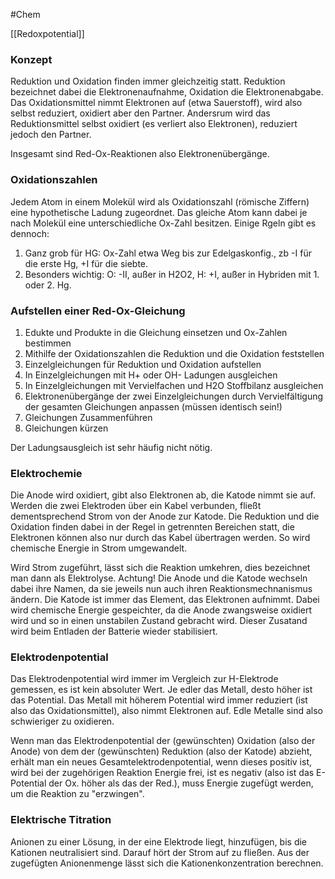#Chem 

[[Redoxpotential]]

### Konzept

Reduktion und Oxidation finden immer gleichzeitig statt. Reduktion bezeichnet dabei die Elektronenaufnahme, Oxidation die Elektronenabgabe. Das Oxidationsmittel nimmt Elektronen auf (etwa Sauerstoff), wird also selbst reduziert, oxidiert aber den Partner. Andersrum wird das Reduktionsmittel selbst oxidiert (es verliert also Elektronen), reduziert jedoch den Partner.

Insgesamt sind Red-Ox-Reaktionen also Elektronenübergänge.

### Oxidationszahlen

Jedem Atom in einem Molekül wird als Oxidationszahl (römische Ziffern) eine hypothetische Ladung zugeordnet. Das gleiche Atom kann dabei je nach Molekül eine unterschiedliche Ox-Zahl besitzen. Einige Rgeln gibt es dennoch:

1. Ganz grob für HG: Ox-Zahl etwa Weg bis zur Edelgaskonfig., zb -I für die erste Hg, +I für die siebte.
2. Besonders wichtig: O: -II, außer in H2O2, H: +I, außer in Hybriden mit 1. oder 2. Hg.

### Aufstellen einer Red-Ox-Gleichung

1. Edukte und Produkte in die Gleichung einsetzen und Ox-Zahlen bestimmen
2. Mithilfe der Oxidationszahlen die Reduktion und die Oxidation feststellen
3. Einzelgleichungen für Reduktion und Oxidation aufstellen
4. In Einzelgleichungen mit H+ oder OH- Ladungen ausgleichen
5. In Einzelgleichungen mit Vervielfachen und H2O Stoffbilanz ausgleichen
6. Elektronenübergänge der zwei Einzelgleichungen durch Vervielfältigung der gesamten Gleichungen anpassen (müssen identisch sein!)
7. Gleichungen Zusammenführen
8. Gleichungen kürzen

Der Ladungsausgleich ist sehr häufig nicht nötig.

### Elektrochemie

Die Anode wird oxidiert, gibt also Elektronen ab, die Katode nimmt sie auf. Werden die zwei Elektroden über ein Kabel verbunden, fließt dementsprechend Strom von der Anode zur Katode. Die Reduktion und die Oxidation finden dabei in der Regel in getrennten Bereichen statt, die Elektronen können also nur durch das Kabel übertragen werden. So wird chemische Energie in Strom umgewandelt.

Wird Strom zugeführt, lässt sich die Reaktion umkehren, dies bezeichnet man dann als Elektrolyse. Achtung! Die Anode und die Katode wechseln dabei ihre Namen, da sie jeweils nun auch ihren Reaktionsmechnanismus ändern. Die Katode ist immer das Element, das Elektronen aufnimmt. Dabei wird chemische Energie gespeichter, da die Anode zwangsweise oxidiert wird und so in einen unstabilen Zustand gebracht wird. Dieser Zusatand wird beim Entladen der Batterie wieder stabilisiert. 

### Elektrodenpotential

Das Elektrodenpotential wird immer im Vergleich zur H-Elektrode gemessen, es ist kein absoluter Wert. Je edler das Metall, desto höher ist das Potential. Das Metall mit höherem Potential wird immer reduziert (ist also das Oxidationsmittel), also nimmt Elektronen auf. Edle Metalle sind also schwieriger zu oxidieren.

Wenn man das Elektrodenpotential der (gewünschten) Oxidation (also der Anode) von dem der (gewünschten) Reduktion (also der Katode) abzieht, erhält man ein neues Gesamtelektrodenpotential, wenn dieses positiv ist, wird bei der zugehörigen Reaktion Energie frei, ist es negativ (also ist das E-Potential der Ox. höher als das der Red.), muss Energie zugefügt werden, um die Reaktion zu "erzwingen".

### Elektrische Titration

Anionen zu einer Lösung, in der eine Elektrode liegt, hinzufügen, bis die Kationen neutralisiert sind. Darauf hört der Strom auf zu fließen. Aus der zugefügten Anionenmenge lässt sich die Kationenkonzentration berechnen.